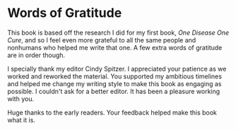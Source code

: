 # Words of Gratitude

This book is based off the research I did for my first book, _One Disease One Cure_, and so I feel even more grateful to all the same people and nonhumans who helped me write that one. A few extra words of gratitude are in order though.

I specially thank my editor Cindy Spitzer. I appreciated your patience as we worked and reworked the material. You supported my ambitious timelines and helped me change my writing style to make this book as engaging as possible. I couldn't ask for a better editor. It has been a pleasure working with you.

Huge thanks to the early readers. Your feedback helped make this book what it is.